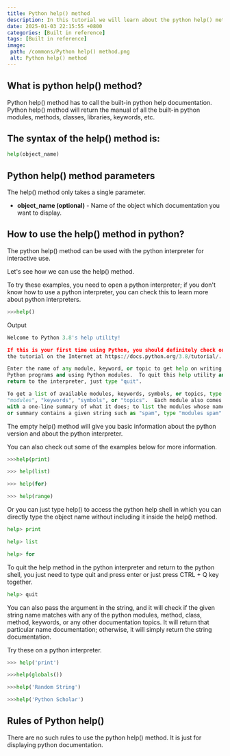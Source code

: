 ```yaml
---
title: Python help() method
description: In this tutorial we will learn about the python help() method and its use with examples
date: 2025-01-03 22:15:55 +0800
categories: [Built in reference]
tags: [Built in reference]
image:
 path: /commons/Python help() method.png
 alt: Python help() method
---
```


## What is python help() method?

<script type="text/javascript">
	atOptions = {
		'key' : 'f934c5057f4cfe34762901514605d248',
		'format' : 'iframe',
		'height' : 180,
		'width' : 800,
		'params' : {}
	};
</script>
<script type="text/javascript" src="https://www.highperformanceformat.com/f934c5057f4cfe34762901514605d248/invoke.js"></script>
Python help() method has to call the built-in python help documentation. Python help() method will return the manual of all the built-in python modules, methods, classes, libraries, keywords, etc.

## The syntax of the help() method is:

```python
help(object_name)

```

## Python help() method parameters

The help() method only takes a single parameter.

* **object\_name (optional)** \- Name of the object which documentation you want to display.

## How to use the help() method in python?

The python help() method can be used with the python interpreter for interactive use. 

Let's see how we can use the help() method.

To try these examples, you need to open a python interpreter; if you don't know how to use a python interpreter, you can check this to learn more about python interpreters.

```python
>>>help()

```

Output

```python
Welcome to Python 3.8's help utility!

If this is your first time using Python, you should definitely check out
the tutorial on the Internet at https://docs.python.org/3.8/tutorial/.

Enter the name of any module, keyword, or topic to get help on writing
Python programs and using Python modules.  To quit this help utility and
return to the interpreter, just type "quit".

To get a list of available modules, keywords, symbols, or topics, type
"modules", "keywords", "symbols", or "topics".  Each module also comes
with a one-line summary of what it does; to list the modules whose name
or summary contains a given string such as "spam", type "modules spam".

```

The empty help() method will give you basic information about the python version and about the python interpreter.

You can also check out some of the examples below for more information.

```python
>>>help(print)

```

```python
>>> help(list)

```

```python
>>> help(for)
```

```python
>>> help(range)
```

Or you can just type help() to access the python help shell in which you can directly type the object name without including it inside the help() method.

```python
help> print
```

```python
help> list
```

```python
help> for 

```

To quit the help method in the python interpreter and return to the python shell, you just need to type quit and press enter or just press CTRL \+ Q key together.

```python
help> quit

```

You can also pass the argument in the string, and it will check if the given string name matches with any of the python modules, method, class, method, keywords, or any other documentation topics. It will return that particular name documentation; otherwise, it will simply return the string documentation.

Try these on a python interpreter.

```python
>>> help('print')

```

```python
>>>help(globals())

```

```python
>>>help('Random String')

```

```python
>>>help('Python Scholar')
```
<script type="text/javascript">
	atOptions = {
		'key' : 'f934c5057f4cfe34762901514605d248',
		'format' : 'iframe',
		'height' : 180,
		'width' : 800,
		'params' : {}
	};
</script>
<script type="text/javascript" src="https://www.highperformanceformat.com/f934c5057f4cfe34762901514605d248/invoke.js"></script>
## Rules of Python help()

<script type="text/javascript">
	atOptions = {
		'key' : 'f934c5057f4cfe34762901514605d248',
		'format' : 'iframe',
		'height' : 180,
		'width' : 800,
		'params' : {}
	};
</script>
<script type="text/javascript" src="https://www.highperformanceformat.com/f934c5057f4cfe34762901514605d248/invoke.js"></script>
There are no such rules to use the python help() method. It is just for displaying python documentation.